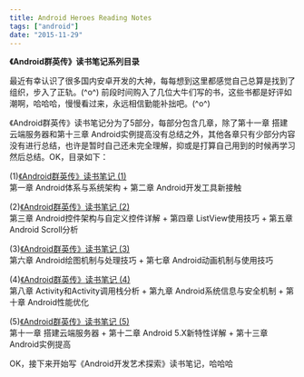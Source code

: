 ```yaml
---
title: Android Heroes Reading Notes
tags: ["android"]
date: "2015-11-29"
---
```

**《Android群英传》读书笔记系列目录** <!--more-->

最近有幸认识了很多国内安卓开发的大神，每每想到这里都感觉自己总算是找到了组织，步入了正轨。(^o^)
前段时间购入了几位大牛们写的书，这些书都是好评如潮啊，哈哈哈，慢慢看过来，永远相信勤能补拙吧。(^o^)

<!-- 虽然是先看了一遍《Android开发艺术探索》，读的时候就感觉[@主席](http://weibo.com/uc83018062)写这书的用心良苦，感激涕零啊。目前此书我还有不少没有理解的，代码也还没来得及都运行一遍，毕竟大块头啊。所以还是先总结了《Android群英传》，本书可以算是《Android开发艺术探索》的前传，哈哈，感谢[@徐医生](http://weibo.com/eclipsexu)的辛苦写作！至于[何老师](http://weibo.com/mrsimp1e)和关老师的大作《Android源码设计模式解析与实战》估计还需要等我把这些都总结完了才能看懂一二吧，泪奔(⊙o⊙)...
-->

《Android群英传》读书笔记分为了5部分，每部分包含几章，除了第十一章 搭建云端服务器和第十三章 Android实例提高没有总结之外，其他各章只有少部分内容没有进行总结，也许是暂时自己还未完全理解，抑或是打算自己用到的时候再学习然后总结。OK，目录如下：

(1)[《Android群英传》读书笔记 (1)](/blog/2015/11/25/android-heroes-reading-notes-1/)  
第一章 Android体系与系统架构 + 第二章 Android开发工具新接触  

(2)[《Android群英传》读书笔记 (2)](/blog/2015/11/26/android-heroes-reading-notes-2/)  
第三章 Android控件架构与自定义控件详解 + 第四章 ListView使用技巧 + 第五章 Android Scroll分析  

(3)[《Android群英传》读书笔记 (3)](/blog/2015/11/27/android-heroes-reading-notes-3/)  
第六章 Android绘图机制与处理技巧 + 第七章 Android动画机制与使用技巧  

(4)[《Android群英传》读书笔记 (4)](/blog/2015/11/28/android-heroes-reading-notes-4/)  
第八章 Activity和Activity调用栈分析 + 第九章 Android系统信息与安全机制 + 第十章 Android性能优化  

(5)[《Android群英传》读书笔记 (5)](/blog/2015/11/29/android-heroes-reading-notes-5/)  
第十一章 搭建云端服务器 + 第十二章 Android 5.X新特性详解 + 第十三章 Android实例提高  

OK，接下来开始写《Android开发艺术探索》读书笔记，哈哈哈
